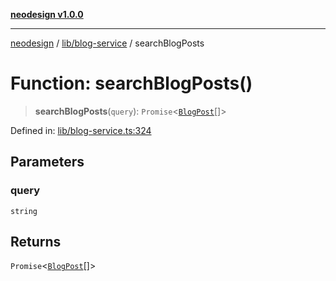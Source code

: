[**neodesign v1.0.0**](../../../README.md)

***

[neodesign](../../../modules.md) / [lib/blog-service](../README.md) / searchBlogPosts

# Function: searchBlogPosts()

> **searchBlogPosts**(`query`): `Promise`\<[`BlogPost`](../../../types/blog/interfaces/BlogPost.md)[]\>

Defined in: [lib/blog-service.ts:324](https://github.com/mladjom/neodesign/blob/12ebc446849a001345c104056aef95c6372b148e/lib/blog-service.ts#L324)

## Parameters

### query

`string`

## Returns

`Promise`\<[`BlogPost`](../../../types/blog/interfaces/BlogPost.md)[]\>
